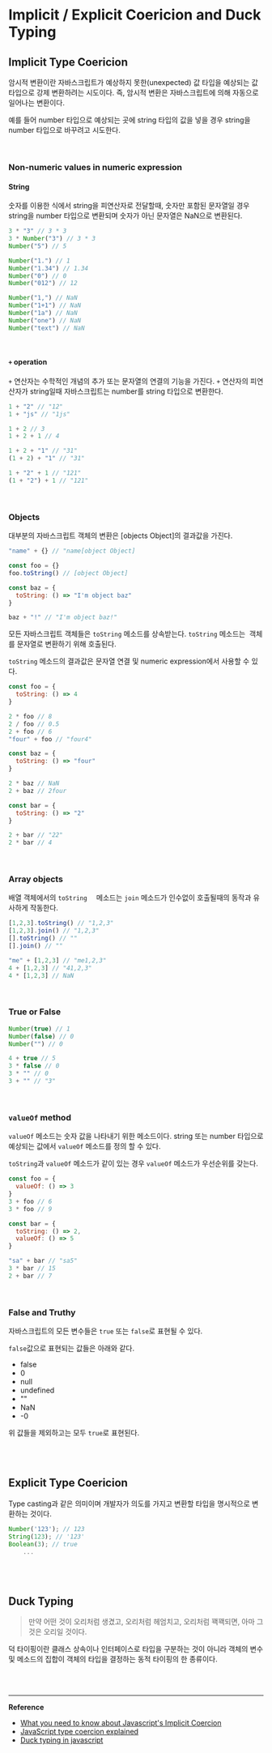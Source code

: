 # Implicit / Explicit Coericion and Duck Typing



## Implicit Type Coericion 

암시적 변환이란 자바스크립트가 예상하지 못한(unexpected) 값 타입을 예상되는 값 타입으로 강제 변환하려는 시도이다. 즉, 암시적 변환은 자바스크립트에 의해 자동으로 일어나는 변환이다.

예를 들어 number 타입으로 예상되는 곳에 string 타입의 값을 넣을 경우 string을 number 타입으로 바꾸려고 시도한다.

<br>

### Non-numeric values in numeric expression

#### String

숫자를 이용한 식에서 string을 피연산자로 전달할때, 숫자만 포함된 문자열일 경우 string을 number 타입으로 변환되며 숫자가 아닌 문자열은 NaN으로 변환된다.

```javascript
3 * "3" // 3 * 3
3 * Number("3") // 3 * 3
Number("5") // 5

Number("1.") // 1
Number("1.34") // 1.34
Number("0") // 0
Number("012") // 12

Number("1,") // NaN
Number("1+1") // NaN
Number("1a") // NaN
Number("one") // NaN
Number("text") // NaN
```

<br>

#### `+` operation

`+` 연산자는 수학적인 개념의 추가 또는 문자열의 연결의 기능을 가진다. `+` 연산자의 피연산자가 string일때 자바스크립트는 number를 string 타입으로 변환한다.

```javascript
1 + "2" // "12"
1 + "js" // "1js"

1 + 2 // 3
1 + 2 + 1 // 4

1 + 2 + "1" // "31"
(1 + 2) + "1" // "31"

1 + "2" + 1 // "121"
(1 + "2") + 1 // "121"
```

<br>

### Objects

대부분의 자바스크립트 객체의 변환은 [objects Object]의 결과값을 가진다.

```javascript
"name" + {} // "name[object Object]

const foo = {}
foo.toString() // [object Object]

const baz = {
  toString: () => "I'm object baz"
}

baz + "!" // "I'm object baz!"
```

모든 자바스크립트 객체들은 `toString` 메소드를 상속받는다. `toString` 메소드는  객체를 문자열로 변환하기 위해 호출된다.

`toString` 메소드의 결과값은 문자열 연결 및 numeric expression에서 사용할 수 있다.

```javascript
const foo = {
  toString: () => 4
}

2 * foo // 8
2 / foo // 0.5
2 + foo // 6
"four" + foo // "four4"

const baz = {
  toString: () => "four"
}

2 * baz // NaN
2 + baz // 2four

const bar = {
  toString: () => "2"
}

2 + bar // "22"
2 * bar // 4
```

<br>

### Array objects

배열 객체에서의 `toString  ` 메소드는 `join` 메소드가 인수없이 호출될때의 동작과 유사하게 작동한다.

```javascript
[1,2,3].toString() // "1,2,3"
[1,2,3].join() // "1,2,3"
[].toString() // ""
[].join() // ""

"me" + [1,2,3] // "me1,2,3"
4 + [1,2,3] // "41,2,3"
4 * [1,2,3] // NaN
```

<br>

### True or False

```javascript
Number(true) // 1
Number(false) // 0
Number("") // 0

4 + true // 5
3 * false // 0
3 * "" // 0
3 + "" // "3"
```

<br>

### `valueOf` method

`valueOf` 메소드는 숫자 값을 나타내기 위한 메소드이다. string 또는 number 타입으로 예상되는 값에서 `valueOf` 메소드를 정의 할 수 있다.

`toString`과 `valueOf` 메소드가 같이 있는 경우 `valueOf` 메소드가 우선순위를 갖는다.

```javascript
const foo = {
  valueOf: () => 3
}
3 + foo // 6
3 * foo // 9

const bar = {
  toString: () => 2,
  valueOf: () => 5
}

"sa" + bar // "sa5"
3 * bar // 15
2 + bar // 7

```

<br>

### False and Truthy

자바스크립트의 모든 변수들은 `true` 또는 `false`로 표현될 수 있다.

`false`값으로 표현되는 값들은 아래와 같다.

- false
- 0
- null
- undefined
- ""
- NaN
- -0

위 값들을 제외하고는 모두 `true`로 표현된다.

<br>

<br>

## Explicit Type Coericion 

Type casting과 같은 의미이며 개발자가 의도를 가지고 변환할 타입을 명시적으로 변환하는 것이다.

```javascript
Number('123'); // 123
String(123); // '123'
Boolean(3); // true
	...
```

<br>

<br>

## Duck Typing

> 만약 어떤 것이 오리처럼 생겼고, 오리처럼 헤엄치고, 오리처럼 꽥꽥되면, 아마 그것은 오리일 것이다.

덕 타이핑이란 클래스 상속이나 인터페이스로 타입을 구분하는 것이 아니라 객체의 변수 및 메소드의 집합이 객체의 타입을 결정하는 동적 타이핑의 한 종류이다.

<br>

<br>


------

**Reference**

- [What you need to know about Javascript's Implicit Coercion](https://dev.to/promhize/what-you-need-to-know-about-javascripts-implicit-coercion-e23) 
- [JavaScript type coercion explained](https://www.freecodecamp.org/news/js-type-coercion-explained-27ba3d9a2839/) 
- [Duck typing in javascript](https://stackoverflow.com/questions/3379529/duck-typing-in-javascript)